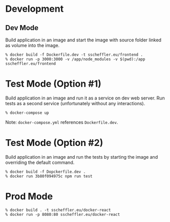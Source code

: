 
# Development

## Dev Mode

Build application in an image and start the image with source folder linked as volume into the image.

```
% docker build -f Dockerfile.dev -t sscheffler.eu/frontend .
% docker run -p 3000:3000 -v /app/node_modules -v $(pwd):/app sscheffler.eu/frontend
```

# Test Mode  (Option #1)

Build application in an image and run it as a service on dev web server. Run tests as a second service (unfortunately without any interactions).

```
% docker-compose up
```

Note: `docker-compose.yml` references `Dockerfile.dev`.

# Test Mode (Option #2)

Build application in an image and run the tests by starting the image and overriding the default command.

```
% docker build -f Dopckerfile.dev .
% docker run 3b80f094975c npm run test
```

# Prod Mode

```
% docker build . -t sscheffler.eu/docker-react
% docker run -p 8080:80 sscheffler.eu/docker-react
```
